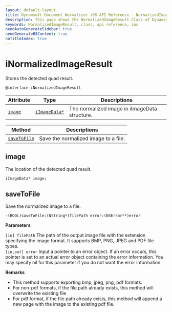 ```yaml
---
layout: default-layout
title: Dynamsoft Document Normalizer iOS API Reference - NormalizedImageResult Class
description: This page shows the NormalizedImageResult Class of Dynamsoft Document Normalizer for iOS SDK.
keywords: NormalizedImageResult, class, api reference, ios
needAutoGenerateSidebar: true
needGenerateH3Content: true
noTitleIndex: true
---
```


# iNormalizedImageResult

Stores the detected quad result.

```objc
@interface iNormalizedImageResult
```

| Attribute | Type | Descriptions |
| --------- | ---- | ------------ |
| [`image`](#image) | [`iImageData*`](image-data.md) | The normalized image in iImageData structure. |

| Method | Descriptions |
| -------|------------ |
| [`saveToFile`](#savetofile) | Save the normalized image to a file. |

## image

The location of the detected quad result.

```objc
iImageData* image;
```

## saveToFile

Save the normalized image to a file.

```objc
-(BOOL)saveToFile:(NString*)filePath error:(NSError**)error
```

**Parameters**

`[in] filePath` The path of the output image file with the extension specifying the image format. It supports BMP, PNG, JPEG and PDF file types.  
`[in,out] error` Input a pointer to an error object. If an error occurs, this pointer is set to an actual error object containing the error information. You may specify nil for this parameter if you do not want the error information.

**Remarks**

- This method supports exporting bmp, jpeg, png, pdf formats.
- For non-pdf formats, if the file path already exists, this method will overwrite the existing file
- For pdf format, if the file path already exists, this method will append a new page with the image to the existing pdf file.
